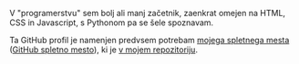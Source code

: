 V "programerstvu" sem bolj ali manj začetnik, zaenkrat omejen na HTML, CSS in Javascript, s Pythonom pa se šele spoznavam.

Ta GitHub profil je namenjen predvsem potrebam [mojega spletnega mesta](https://janezpavelzebovec.net/) ([GitHub spletno mesto](https://janezpavelzebovec.github.io)), ki je [v mojem repozitoriju](https://github.com/janezpavelzebovec/janezpavelzebovec.github.io).
